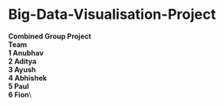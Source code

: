 # Big-Data-Visualisation-Project
**Combined Group Project**\
**Team**\
**1 Anubhav**\
**2 Aditya**\
**3 Ayush**\
**4 Abhishek**\
**5 Paul**\
**6 Fion**\
